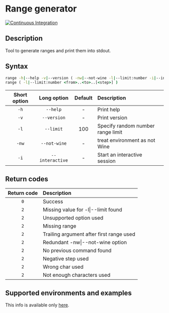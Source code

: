 # Range generator

[![Continuous Integration](https://github.com/Console-Utils/batch-range-util/actions/workflows/ci.yml/badge.svg)](https://github.com/Console-Utils/batch-range-util/actions/workflows/ci.yml)

## Description

Tool to generate ranges and print them into stdout.

## Syntax

```bat
range -h|--help -v|--version ( -nw|--not-wine -l|--limit:number -i|--interactive )
range ( -l|--limit:number <from>..<to>..[<step>] )
```

| Short option |   Long option   | Default | Description                       |
| :----------: | :-------------: | :-----: | :-------------------------------- |
|     `-h`     |    `--help`     |    -    | Print help                        |
|     `-v`     |   `--version`   |    -    | Print version                     |
|     `-l`     |    `--limit`    |   100   | Specify random number range limit |
|    `-nw`     |  `--not-wine`   |    -    | treat environment as not Wine     |
|     `-i`     | `--interactive` |    -    | Start an interactive session      |

## Return codes

| Return code | Description                              |
| :---------: | :--------------------------------------- |
|     `0`     | Success                                  |
|     `2`     | Missing value for -l&#124;--limit found  |
|     `2`     | Unsupported option used                  |
|     `2`     | Missing range                            |
|     `2`     | Trailing argument after first range used |
|     `2`     | Redundant -nw&#124;--not-wine option     |
|     `2`     | No previous command found                |
|     `2`     | Negative step used                       |
|     `2`     | Wrong char used                          |
|     `2`     | Not enough characters used               |

## Supported environments and examples

This info is available only [here](https://console-utils.github.io/).
